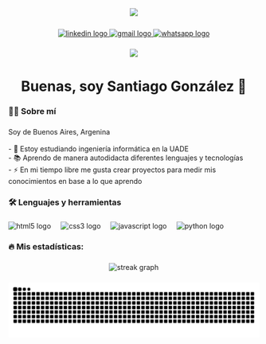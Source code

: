 <div align="center">
  <img height="150" src="https://media2.giphy.com/media/v1.Y2lkPTc5MGI3NjExNnBqNTF3cGkzYmdvcTNvMzJpbHh4cTdodWNwMDRiZjJtb2FycmE3cyZlcD12MV9pbnRlcm5hbF9naWZfYnlfaWQmY3Q9Zw/JqmupuTVZYaQX5s094/giphy.gif"  />
</div>

###

<div align="center">
  <a href="https://www.linkedin.com/in/santiago-gonz%C3%A1lez-159251351/" target="_blank"> 
    <img src="https://img.shields.io/static/v1?message=LinkedIn&logo=linkedin&label=&color=0077B5&logoColor=white&labelColor=&style=for-the-badge" height="25" alt="linkedin logo" />
  </a> 
  <a href="mailto:s.ivan.gonzalez21@gmail.com" target="_blank"> 
  <img src="https://img.shields.io/static/v1?message=Gmail&logo=gmail&label=&color=D14836&logoColor=white&labelColor=&style=for-the-badge" height="25" alt="gmail logo"  />
  </a>
  <a href="https://wa.me/541123152886"> 
  <img src="https://img.shields.io/static/v1?message=Whatsapp&logo=whatsapp&label=&color=25D366&logoColor=white&labelColor=&style=for-the-badge" height="25" alt="whatsapp logo"  />
  </a>
</div>

###

<div align="center">
  <img src="https://visitor-badge.laobi.icu/badge?page_id=Santy21g.Santy21g&"  />
</div>

###

<h1 align="center">Buenas, soy Santiago González 👋</h1>

###

<h3 align="left">👩‍💻  Sobre mí</h3>

###

<p align="left">Soy de Buenos Aires, Argenina <br><br>- 🔭 Estoy estudiando ingeniería informática en la UADE<br>- 📚 Aprendo de manera autodidacta diferentes lenguajes y tecnologías<br>- ⚡ En mi tiempo libre me gusta crear proyectos para medir mis conocimientos en base a lo que aprendo</p>

###

<h3 align="left">🛠 Lenguajes y herramientas</h3>

###

<div align="left">
  <img src="https://cdn.jsdelivr.net/gh/devicons/devicon/icons/html5/html5-original.svg" height="40" alt="html5 logo"  />
  <img width="12" />
  <img src="https://cdn.jsdelivr.net/gh/devicons/devicon/icons/css3/css3-original.svg" height="40" alt="css3 logo"  />
  <img width="12" />
  <img src="https://cdn.jsdelivr.net/gh/devicons/devicon/icons/javascript/javascript-original.svg" height="40" alt="javascript logo"  />
  <img width="12" />
  <img src="https://cdn.jsdelivr.net/gh/devicons/devicon/icons/python/python-original.svg" height="40" alt="python logo"  />
</div>

###

<h3 align="left">🔥   Mis estadísticas:</h3>

###

<div align="center">
  <img src="https://streak-stats.demolab.com?user=Santy21g&locale=en&mode=daily&theme=dark&hide_border=false&border_radius=5&order=3" height="220" alt="streak graph"  />
</div>

###

<img src="https://raw.githubusercontent.com/Santy21g/Santy21g/output/snake.svg" alt="Snake animation" />

###
